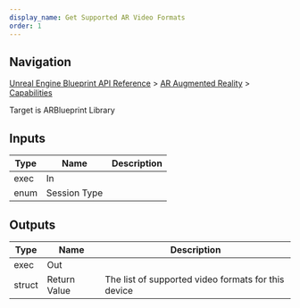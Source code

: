 ```yaml
---
display_name: Get Supported AR Video Formats
order: 1
---
```

## Navigation

[Unreal Engine Blueprint API Reference](https://dev.epicgames.com/documentation/en-us/unreal-engine/BlueprintAPI) > [AR Augmented Reality](https://dev.epicgames.com/documentation/en-us/unreal-engine/BlueprintAPI/ARAugmentedReality) > [Capabilities](https://dev.epicgames.com/documentation/en-us/unreal-engine/BlueprintAPI/ARAugmentedReality/Capabilities)

Target is ARBlueprint Library

## Inputs

| Type | Name | Description |
| --- | --- | --- |
| exec | In |  |
| enum | Session Type |  |

## Outputs

| Type | Name | Description |
| --- | --- | --- |
| exec | Out |  |
| struct | Return Value | The list of supported video formats for this device |
